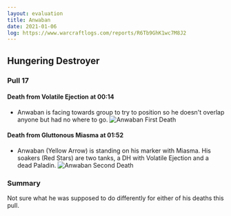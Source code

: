 ```yaml
---
layout: evaluation
title: Anwaban
date: 2021-01-06
log: https://www.warcraftlogs.com/reports/R6Tb9GhK1wc7M8J2
---
```


## Hungering Destroyer

### Pull 17

#### Death from Volatile Ejection at 00:14
- Anwaban is facing towards group to try to position so he doesn't overlap anyone but had no where to go.
![Anwaban First Death](/raider-audits/assets/Hungering_Anwaban_Death_Pull17_0014.jpg)

#### Death from Gluttonous Miasma at 01:52
- Anwaban (Yellow Arrow) is standing on his marker with Miasma.  His soakers (Red Stars) are two tanks, a DH with Volatile Ejection and a dead Paladin.
![Anwaban Second Death](/raider-audits/assets/Hungering_Anwaban_Death_Pull17_0150.jpg)

### Summary

Not sure what he was supposed to do differently for either of his deaths this pull.